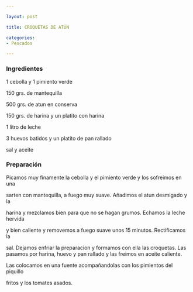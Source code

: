 ```yaml
---

layout: post

title: CROQUETAS DE ATÚN

categories:
- Pescados

---
```


<h3>Ingredientes</h3>

1 cebolla y 1 pimiento verde

150 grs. de mantequilla

500 grs. de atun en conserva

150 grs. de harina y un platito con harina

1 litro de leche

3 huevos batidos y un platito de pan rallado

sal y aceite

<h3>Preparación</h3>

Picamos muy finamente la cebolla y el pimiento verde y los sofreimos en una

sarten con mantequilla, a fuego muy suave. Añadimos el atun desmigado y la

harina y mezclamos bien para que no se hagan grumos. Echamos la leche hervida

y bien caliente y removemos a fuego suave unos 15 minutos. Rectificamos la

sal. Dejamos enfriar la preparacion y formamos con ella las croquetas. Las pasamos por harina, huevo y pan rallado y las freimos en aceite caliente.

Las colocamos en una fuente acompañandolas con los pimientos del piquillo

fritos y los tomates asados.